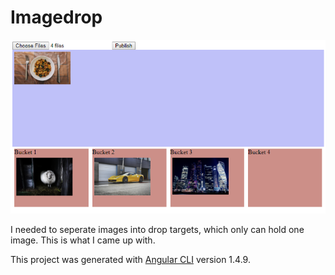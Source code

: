 # Imagedrop

![alt text](https://github.com/klexxp/dragula-swap/blob/master/imagedrop.png)

I needed to seperate images into drop targets, which only can hold one image. This is what I came up with.

This project was generated with [Angular CLI](https://github.com/angular/angular-cli) version 1.4.9.


